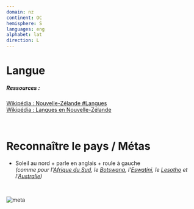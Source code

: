 ```yaml
---
domain: nz
continent: OC
hemisphere: S
languages: eng
alphabet: lat
direction: L
---
```


# Langue

##### Ressources :

[Wikipédia : Nouvelle-Zélande #Langues](https://fr.wikipedia.org/wiki/Nouvelle-Z%C3%A9lande#Langues)  
[Wikipédia : Langues en Nouvelle-Zélande](https://fr.wikipedia.org/wiki/Langues_en_Nouvelle-Z%C3%A9lande)

<br/>

# Reconnaître le pays / Métas

- Soleil au nord + parle en anglais + roule à gauche  
  *(comme pour l'[Afrique du Sud](/flag/za), le [Botswana](/flag/bw), l'[Eswatini](/flag/sz), le [Lesotho](/flag/ls) et l'[Australie](/flag/au))*

<br/>

![meta](/images/nz_geoguessr.png)
